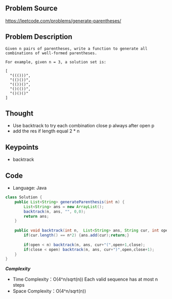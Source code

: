 ## Problem Source
https://leetcode.com/problems/generate-parentheses/

## Problem Description
```
Given n pairs of parentheses, write a function to generate all combinations of well-formed parentheses.

For example, given n = 3, a solution set is:

[
  "((()))",
  "(()())",
  "(())()",
  "()(())",
  "()()()"
]
```

## Thought
- Use backtrack to try each combination close p always after open p
- add the res if length equal 2 * n

## Keypoints
- backtrack


## Code
* Language: Java

```Java
class Solution {
    public List<String> generateParenthesis(int n) {
        List<String> ans = new ArrayList();
        backtrack(n, ans, "", 0,0);
        return ans;
    }
    
    public void backtrack(int n,  List<String> ans, String cur, int open, int close){
        if(cur.length() == n*2) {ans.add(cur);return;}
        
        if(open < n) backtrack(n, ans, cur+"(",open+1,close);
        if(close < open) backtrack(n, ans, cur+")",open,close+1);
    }
}
```

***Complexity***

- Time Complexity：O(4^n/sqrt(n)) Each valid sequence has at most n steps
- Space Complexity：O(4^n/sqrt(n))

